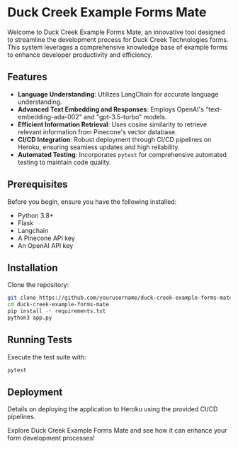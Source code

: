 # Duck Creek Example Forms Mate

Welcome to Duck Creek Example Forms Mate, an innovative tool designed to streamline the development process for Duck Creek Technologies forms. This system leverages a comprehensive knowledge base of example forms to enhance developer productivity and efficiency.

## Features

- **Language Understanding**: Utilizes LangChain for accurate language understanding.
- **Advanced Text Embedding and Responses**: Employs OpenAI's "text-embedding-ada-002" and "gpt-3.5-turbo" models.
- **Efficient Information Retrieval**: Uses cosine similarity to retrieve relevant information from Pinecone's vector database.
- **CI/CD Integration**: Robust deployment through CI/CD pipelines on Heroku, ensuring seamless updates and high reliability.
- **Automated Testing**: Incorporates `pytest` for comprehensive automated testing to maintain code quality.

## Prerequisites

Before you begin, ensure you have the following installed:
- Python 3.8+
- Flask
- Langchain
- A Pinecone API key
- An OpenAI API key

## Installation

Clone the repository:

```bash
git clone https://github.com/yourusername/duck-creek-example-forms-mate.git
cd duck-creek-example-forms-mate
pip install -r requirements.txt
python3 app.py
```
## Running Tests
Execute the test suite with:

```bash
pytest
```
## Deployment
Details on deploying the application to Heroku using the provided CI/CD pipelines.



Explore Duck Creek Example Forms Mate and see how it can enhance your form development processes!
